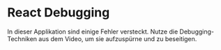 # React Debugging

In dieser Applikation sind einige Fehler versteckt. Nutze die Debugging-Techniken aus dem Video, um sie aufzuspürne und zu beseitigen.
